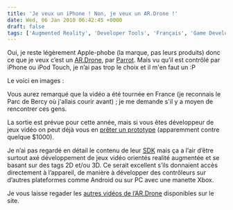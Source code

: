 ```yaml
---
title: 'Je veux un iPhone ! Non, je veux un AR.Drone !'
date: Wed, 06 Jan 2010 06:42:45 +0000
draft: false
tags: ['Augmented Reality', 'Developer Tools', 'Français', 'Game Development', 'Games', 'Hardware', 'Innovation', 'Robotics', 'Technology', 'Toys']
---
```


Oui, je reste légèrement Apple-phobe (la marque, pas leurs produits) donc ce que je veux c’est un [AR.Drone](http://www.parrot.com/parrot-ar-drone/fr), par [Parrot](http://www.parrot.com/fr). Mais vu qu’il est contrôlé par iPhone ou iPod Touch, je n’ai pas trop le choix et il m'en faut un :P

Le voici en images :

Vous aurez remarqué que la vidéo a été tournée en France (je reconnais le Parc de Bercy où j'allais courir avant) ; je me demande s'il y a moyen de rencontrer ces gens.

La sortie est prévue pour cette année, mais si vous êtes développeur de jeux vidéo on peut déjà vous en [prêter un prototype](http://www.parrot.com/parrot-ar-drone/dev/developers/get-your-ardrone-prototype/#prototype) (apparemment contre quelque $1000).

Je n’ai pas regardé en détail le contenu de leur [SDK](https://projects.ardrone.org/) mais ça a l’air d’être surtout axé développement de jeux vidéo orientés realité augmentée et se basant sur des tags 2D et/ou 3D. Ce serait excellent s’ils donnaient accès directement à l’appareil, de manière à développer des contrôleurs sur d’autres plateformes comme Android ou sur PC avec une manette Xbox.

Je vous laisse regader les [autres vidéos de l’AR.Drone](http://www.parrot.com/parrot-ar-drone/videos/#player) disponibles sur le site.